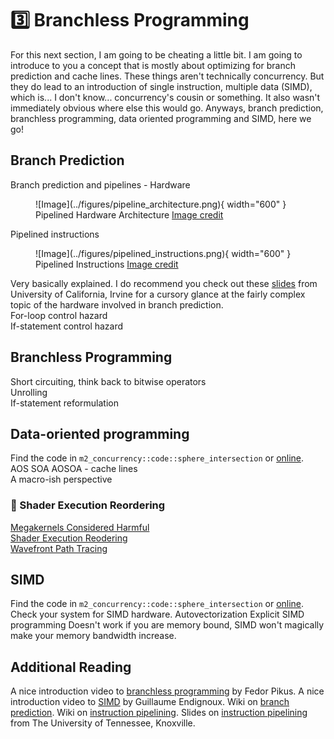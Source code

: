 # 3️⃣ Branchless Programming
For this next section, I am going to be cheating a little bit.
I am going to introduce to you a concept that is mostly about optimizing for branch prediction and cache lines.
These things aren't technically concurrency. But they do lead to an introduction of single instruction,
multiple data (SIMD), which is... I don't know... concurrency's cousin or something. It also wasn't immediately
obvious where else this would go. Anyways, branch prediction, branchless programming, data oriented programming and
SIMD, here we go!

## Branch Prediction
Branch prediction and pipelines - Hardware

<figure markdown>
![Image](../figures/pipeline_architecture.png){ width="600" }
<figcaption>
Pipelined Hardware Architecture
<a href="https://microchipdeveloper.com/32bit:mz-arch-pipeline">
Image credit </a>
</figcaption>
</figure>

Pipelined instructions
<figure markdown>
![Image](../figures/pipelined_instructions.png){ width="600" }
<figcaption>
Pipelined Instructions
<a href="https://microchipdeveloper.com/32bit:mz-arch-pipeline">
Image credit </a>
</figcaption>
</figure>

Very basically explained. I do recommend you check out these
[slides](https://ics.uci.edu/~swjun/courses/2023F-CS250P/materials/lec5.5%20-%20Fast%20and%20Correct%20Pipelining.pdf)
from University of California, Irvine for a cursory glance at the fairly complex topic of the hardware involved in
branch prediction.  
For-loop control hazard  
If-statement control hazard  

## Branchless Programming
Short circuiting, think back to bitwise operators  
Unrolling  
If-statement reformulation  

## Data-oriented programming
Find the code in ```m2_concurrency::code::sphere_intersection``` or
[online](https://github.com/absorensen/the-guide/tree/main/m2_concurrency/code/sorting_functions).  
AOS SOA AOSOA - cache lines  
A macro-ish perspective  

### 🧬 Shader Execution Reordering
[Megakernels Considered Harmful](https://research.nvidia.com/sites/default/files/publications/laine2013hpg_paper.pdf)  
[Shader Execution Reodering](https://d29g4g2dyqv443.cloudfront.net/sites/default/files/akamai/gameworks/ser-whitepaper.pdf)  
[Wavefront Path Tracing](https://jacco.ompf2.com/2019/07/18/wavefront-path-tracing/)  

## SIMD
Find the code in ```m2_concurrency::code::sphere_intersection``` or
[online](https://github.com/absorensen/the-guide/tree/main/m2_concurrency/code/sphere_intersection).
Check your system for SIMD hardware.
Autovectorization
Explicit SIMD programming
Doesn't work if you are memory bound, SIMD won't magically make your memory bandwidth increase.

## Additional Reading
A nice introduction video to [branchless programming](https://www.youtube.com/watch?v=g-WPhYREFjk) by Fedor Pikus.
A nice introduction video to [SIMD](https://www.youtube.com/watch?v=x5tK5ET6Q1I) by Guillaume Endignoux.
Wiki on [branch prediction](https://en.wikipedia.org/wiki/Branch_predictor).
Wiki on [instruction pipelining](https://en.wikipedia.org/wiki/Instruction_pipelining).
Slides on [instruction pipelining](https://web.eecs.utk.edu/~mbeck/classes/cs160/lectures/09_intruc_pipelining.pdf)
from The University of Tennessee, Knoxville.
